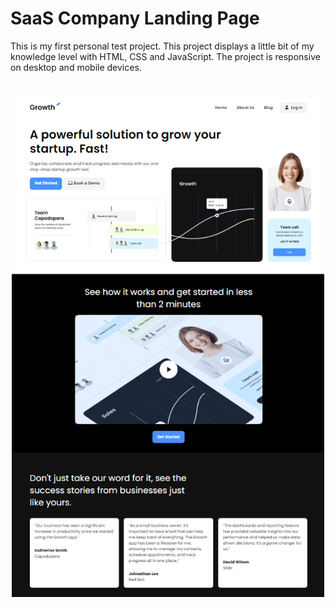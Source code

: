 # SaaS Company Landing Page

This is my first personal test project. This project displays a little bit of my knowledge level with HTML, CSS and JavaScript. The project is responsive on desktop and mobile devices.

<img src="./images/screen.png" width="500" style="display:block; margin: 40px auto" />